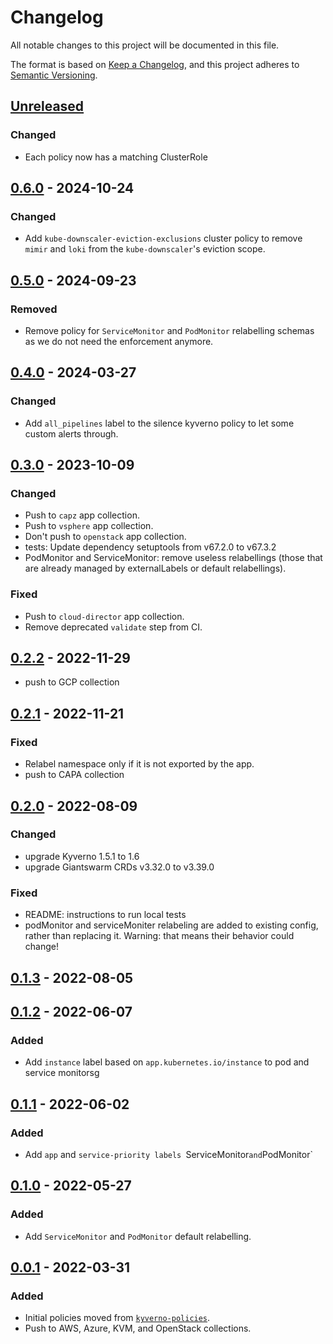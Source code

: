 # Changelog

All notable changes to this project will be documented in this file.

The format is based on [Keep a Changelog](https://keepachangelog.com/en/1.0.0/),
and this project adheres to [Semantic Versioning](https://semver.org/spec/v2.0.0.html).

## [Unreleased]

### Changed

- Each policy now has a matching ClusterRole

## [0.6.0] - 2024-10-24

### Changed

- Add `kube-downscaler-eviction-exclusions` cluster policy to remove `mimir` and `loki` from the `kube-downscaler`'s eviction scope.

## [0.5.0] - 2024-09-23

### Removed

- Remove policy for `ServiceMonitor` and `PodMonitor` relabelling schemas as we do not need the enforcement anymore.

## [0.4.0] - 2024-03-27

### Changed

- Add `all_pipelines` label to the silence kyverno policy to let some custom alerts through.

## [0.3.0] - 2023-10-09

### Changed

- Push to `capz` app collection.
- Push to `vsphere` app collection.
- Don't push to `openstack` app collection.
- tests: Update dependency setuptools from v67.2.0 to v67.3.2
- PodMonitor and ServiceMonitor: remove useless relabellings (those that are already managed by externalLabels or default relabellings).

### Fixed

- Push to `cloud-director` app collection.
- Remove deprecated `validate` step from CI.

## [0.2.2] - 2022-11-29

- push to GCP collection

## [0.2.1] - 2022-11-21

### Fixed

- Relabel namespace only if it is not exported by the app.
- push to CAPA collection

## [0.2.0] - 2022-08-09

### Changed

- upgrade Kyverno 1.5.1 to 1.6
- upgrade Giantswarm CRDs v3.32.0 to v3.39.0

### Fixed

- README: instructions to run local tests
- podMonitor and serviceMoniter relabeling are added to existing config, rather than replacing it. Warning: that means their behavior could change!

## [0.1.3] - 2022-08-05

## [0.1.2] - 2022-06-07

### Added

- Add `instance` label based on `app.kubernetes.io/instance` to pod and service monitorsg

## [0.1.1] - 2022-06-02

### Added

- Add `app` and `service-priority labels `ServiceMonitor` and `PodMonitor`

## [0.1.0] - 2022-05-27

### Added

- Add `ServiceMonitor` and `PodMonitor` default relabelling.

## [0.0.1] - 2022-03-31

### Added

- Initial policies moved from [`kyverno-policies`](https://github.com/giantswarm/kyverno-policies).
- Push to AWS, Azure, KVM, and OpenStack collections.

[Unreleased]: https://github.com/giantswarm/kyverno-policies-observability/compare/v0.6.0...HEAD
[0.6.0]: https://github.com/giantswarm/kyverno-policies-observability/compare/v0.5.0...v0.6.0
[0.5.0]: https://github.com/giantswarm/kyverno-policies-observability/compare/v0.4.0...v0.5.0
[0.4.0]: https://github.com/giantswarm/kyverno-policies-observability/compare/v0.3.0...v0.4.0
[0.3.0]: https://github.com/giantswarm/kyverno-policies-observability/compare/v0.2.2...v0.3.0
[0.2.2]: https://github.com/giantswarm/kyverno-policies-observability/compare/v0.2.1...v0.2.2
[0.2.1]: https://github.com/giantswarm/kyverno-policies-observability/compare/v0.2.0...v0.2.1
[0.2.0]: https://github.com/giantswarm/kyverno-policies-observability/compare/v0.1.3...v0.2.0
[0.1.3]: https://github.com/giantswarm/kyverno-policies-observability/compare/v0.1.2...v0.1.3
[0.1.2]: https://github.com/giantswarm/kyverno-policies-observability/compare/v0.1.1...v0.1.2
[0.1.1]: https://github.com/giantswarm/kyverno-policies-observability/compare/v0.1.0...v0.1.1
[0.1.0]: https://github.com/giantswarm/kyverno-policies-observability/compare/v0.0.1...v0.1.0
[0.0.1]: https://github.com/giantswarm/kyverno-policies-observability/releases/tag/v0.0.1
